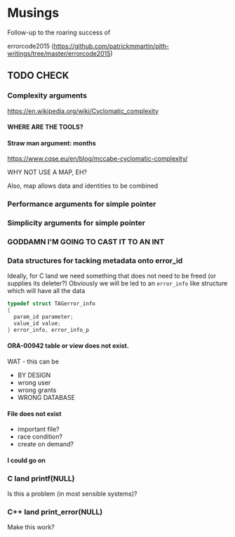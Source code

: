 Musings
===

Follow-up to the roaring success of 

errorcode2015 (https://github.com/patrickmmartin/pith-writings/tree/master/errorcode2015)


TODO CHECK
---

### Complexity arguments

https://en.wikipedia.org/wiki/Cyclomatic_complexity

#### WHERE ARE THE TOOLS?

#### Straw man argument: months 
https://www.cqse.eu/en/blog/mccabe-cyclomatic-complexity/

WHY NOT USE A MAP, EH?

Also, map allows data and identities to be combined




### Performance arguments for simple pointer


### Simplicity arguments for simple pointer


### GODDAMN I'M GOING TO CAST IT TO AN INT


### Data structures for tacking metadata onto error_id
Ideally, for C land we need something that does not need to be freed (or supplies its deleter?)
Obviously we will be led to an `error_info` like structure which will have all the data


``` C
typedef struct TAGerror_info 
{
  param_id parameter;
  value_id value;
} error_info, error_info_p
```


#### ORA-00942 table or view does not exist.
WAT - this can be 
  * BY DESIGN
  * wrong user
  * wrong grants
  * WRONG DATABASE

#### File does not exist
  * important file?
  * race condition?
  * create on demand?


#### I could go on


### C land printf(NULL)
Is this a problem (in most sensible systems)?


### C++ land print_error(NULL)
Make this work?

